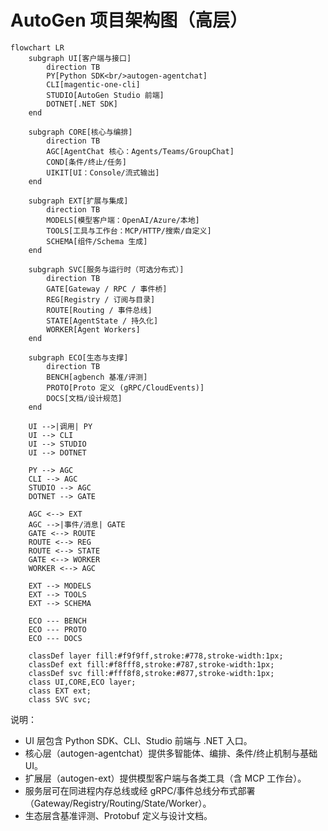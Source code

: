# AutoGen 项目架构图（高层）

```mermaid
flowchart LR
    subgraph UI[客户端与接口]
        direction TB
        PY[Python SDK<br/>autogen-agentchat]
        CLI[magentic-one-cli]
        STUDIO[AutoGen Studio 前端]
        DOTNET[.NET SDK]
    end

    subgraph CORE[核心与编排]
        direction TB
        AGC[AgentChat 核心：Agents/Teams/GroupChat]
        COND[条件/终止/任务]
        UIKIT[UI：Console/流式输出]
    end

    subgraph EXT[扩展与集成]
        direction TB
        MODELS[模型客户端：OpenAI/Azure/本地]
        TOOLS[工具与工作台：MCP/HTTP/搜索/自定义]
        SCHEMA[组件/Schema 生成]
    end

    subgraph SVC[服务与运行时（可选分布式）]
        direction TB
        GATE[Gateway / RPC / 事件桥]
        REG[Registry / 订阅与目录]
        ROUTE[Routing / 事件总线]
        STATE[AgentState / 持久化]
        WORKER[Agent Workers]
    end

    subgraph ECO[生态与支撑]
        direction TB
        BENCH[agbench 基准/评测]
        PROTO[Proto 定义 (gRPC/CloudEvents)]
        DOCS[文档/设计规范]
    end

    UI -->|调用| PY
    UI --> CLI
    UI --> STUDIO
    UI --> DOTNET

    PY --> AGC
    CLI --> AGC
    STUDIO --> AGC
    DOTNET --> GATE

    AGC <--> EXT
    AGC -->|事件/消息| GATE
    GATE <--> ROUTE
    ROUTE <--> REG
    ROUTE <--> STATE
    GATE <--> WORKER
    WORKER <--> AGC

    EXT --> MODELS
    EXT --> TOOLS
    EXT --> SCHEMA

    ECO --- BENCH
    ECO --- PROTO
    ECO --- DOCS

    classDef layer fill:#f9f9ff,stroke:#778,stroke-width:1px;
    classDef ext fill:#f8fff8,stroke:#787,stroke-width:1px;
    classDef svc fill:#fff8f8,stroke:#877,stroke-width:1px;
    class UI,CORE,ECO layer;
    class EXT ext;
    class SVC svc;
```

说明：
- UI 层包含 Python SDK、CLI、Studio 前端与 .NET 入口。
- 核心层（autogen-agentchat）提供多智能体、编排、条件/终止机制与基础 UI。
- 扩展层（autogen-ext）提供模型客户端与各类工具（含 MCP 工作台）。
- 服务层可在同进程内存总线或经 gRPC/事件总线分布式部署（Gateway/Registry/Routing/State/Worker）。
- 生态层含基准评测、Protobuf 定义与设计文档。

